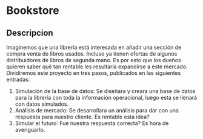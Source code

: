 # Bookstore

## Descripcion
Imaginemos que una librería está interesada en añadir una sección de compra venta de libros usados. Incluso ya tienen ofertas de algunos distribuidores de libros de segunda mano. Es por esto que los dueños quieren saber qué tan rentable les resultaría expandirse a este mercado.
Dividiremos este proyecto en tres pasos, publicados en las siguientes entradas:

1. Simulación de la base de datos: Se diseñara y creara una base de datos para la librería con toda la información operacional, luego esta se llenará con datos simulados.
2. Análisis de mercado: Se desarrollara un análisis para dar con una respuesta para nuestro cliente. Es rentable esta idea?
3. Simular el futuro: Fue nuestra respuesta correcta? Es hora de averiguarlo.
